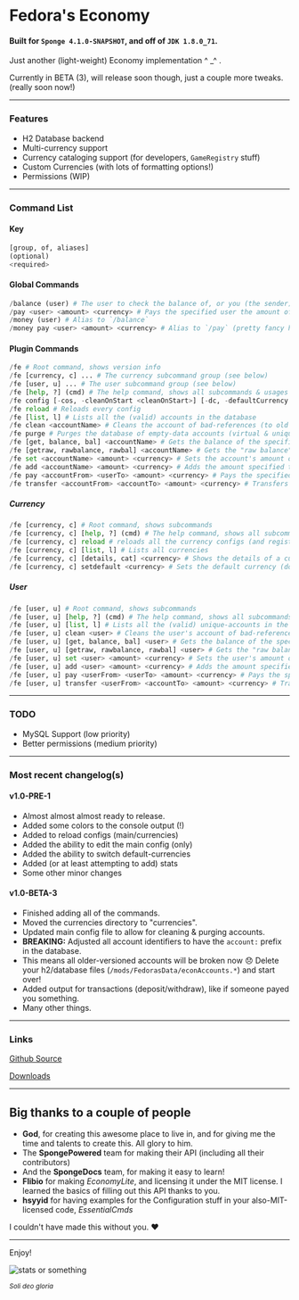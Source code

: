 # Fedora's Economy
#### Built for `Sponge 4.1.0-SNAPSHOT`, and off of `JDK 1.8.0_71`.

Just another (light-weight) Economy implementation ^ _^ .

Currently in BETA (3), will release soon though, just a couple more tweaks. (really soon now!)

---
### Features
 - H2 Database backend
 - Multi-currency support
 - Currency cataloging support (for developers, `GameRegistry` stuff)
 - Custom Currencies (with lots of formatting options!)
 - Permissions (WIP)
---
### Command List

#### Key
```python
[group, of, aliases]
(optional)
<required>
```
#### Global Commands
```python
/balance (user) # The user to check the balance of, or you (the sender) if unspecified
/pay <user> <amount> <currency> # Pays the specified user the amount of currency
/money (user) # Alias to `/balance`
/money pay <user> <amount> <currency> # Alias to `/pay` (pretty fancy huh?)
```
#### Plugin Commands
```python
/fe # Root command, shows version info
/fe [currency, c] ... # The currency subcommand group (see below)
/fe [user, u] ... # The user subcommand group (see below)
/fe [help, ?] (cmd) # The help command, shows all subcommands & usages or the specified command's details
/fe config [-cos, -cleanOnStart <cleanOnStart>] [-dc, -defaultCurrency <defaultCurrency> # Change the main-config (via flags)
/fe reload # Reloads every config
/fe [list, l] # Lists all the (valid) accounts in the database
/fe clean <accountName> # Cleans the account of bad-references (to old currencies)
/fe purge # Purges the database of empty-data accounts (virtual & unique)
/fe [get, balance, bal] <accountName> # Gets the balance of the specified account
/fe [getraw, rawbalance, rawbal] <accountName> # Gets the "raw balance" of the account (i.e. going through database instead of by the `Account#GetBalances`)
/fe set <accountName> <amount> <currency> # Sets the account's amount of currency to that specified
/fe add <accountName> <amount> <currency> # Adds the amount specified to the account's balance
/fe pay <accountFrom> <userTo> <amount> <currency> # Pays the specified user the amount from the specified account
/fe transfer <accountFrom> <accountTo> <amount> <currency> # Transfers the amount specified from the first account to the second
```
##### Currency
```python
/fe [currency, c] # Root command, shows subcommands
/fe [currency, c] [help, ?] (cmd) # The help command, shows all subcommands & usages or the specified command's details
/fe [currency, c] reload # reloads all the currency configs (and registry)
/fe [currency, c] [list, l] # Lists all currencies
/fe [currency, c] [details, cat] <currency> # Shows the details of a currency
/fe [currency, c] setdefault <currency> # Sets the default currency (does not persist without `/fe config!`)
```
##### User
```python
/fe [user, u] # Root command, shows subcommands
/fe [user, u] [help, ?] (cmd) # The help command, shows all subcommands & usages or the specified command's details
/fe [user, u] [list, l] # Lists all the (valid) unique-accounts in the database
/fe [user, u] clean <user> # Cleans the user's account of bad-references (to old currencies)
/fe [user, u] [get, balance, bal] <user> # Gets the balance of the specified user's account
/fe [user, u] [getraw, rawbalance, rawbal] <user> # Gets the "raw balance" of the user's account (i.e. going through database instead of by the `Account#GetBalances`)
/fe [user, u] set <user> <amount> <currency> # Sets the user's amount of currency to that specified
/fe [user, u] add <user> <amount> <currency> # Adds the amount specified to the user's balance
/fe [user, u] pay <userFrom> <userTo> <amount> <currency> # Pays the specified user(To) the amount from the other specified user(From)
/fe [user, u] transfer <userFrom> <accountTo> <amount> <currency> # Transfers the amount specified from the user to the account
```
---
### TODO
 - MySQL Support (low priority)
 - Better permissions (medium priority)
---
### Most recent changelog(s)
#### v1.0-PRE-1
- Almost almost almost ready to release.
- Added some colors to the console output (!)
- Added to reload configs (main/currencies)
- Added the ability to edit the main config (only)
- Added the ability to switch default-currencies
- Added (or at least attempting to add) stats
- Some other minor changes

#### v1.0-BETA-3
- Finished adding all of the commands.
- Moved the currencies directory to "currencies".
- Updated main config file to allow for cleaning & purging accounts.
- **BREAKING:** Adjusted all account identifiers to have the `account:` prefix in the database.
 - This means all older-versioned accounts will be broken now :disappointed: Delete your h2/database files (`/mods/FedorasData/econAccounts.*`) and start over!
- Added output for transactions (deposit/withdraw), like if someone payed you something.
- Many other things.
---
### Links

[Github Source](https://github.com/MichaelFedora/FedorasEconomy)

[Downloads](https://github.com/MichaelFedora/FedorasEconomy/releases)

---
## Big thanks to a couple of people
 - **God**, for creating this awesome place to live in, and for giving me the time and talents to create this. All glory to him.
 - The **SpongePowered** team for making their API (including all their contributors)
 - And the **SpongeDocs** team, for making it easy to learn!
 - **Flibio** for making *EconomyLite*, and licensing it under the MIT license. I learned the basics of filling out this API thanks to you.
 - **hsyyid** for having examples for the Configuration stuff in your also-MIT-licensed code, *EssentialCmds*

I couldn't have made this without you. :heart:

---
Enjoy!

![stats or something](http://i.mcstats.org/Fedora's%20Economy/Global+Statistics.png)

<right><sup>*Soli deo gloria*</sup></right>